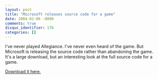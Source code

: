 ```yaml
---
layout: post
title: "Microsoft releases source code for a game"
date: 2004-02-06 -0800
comments: true
disqus_identifier: 176
categories: []
---
```

I've never played Allegiance. I've never even heard of the game. But
Microsoft is releasing the source code rather than abandoning the game.
It's a large download, but an interesting look at the full source code
for a game.

[Download it here.](http://research.microsoft.com/research/allegiance/)

